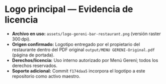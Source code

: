 # Logo principal — Evidencia de licencia

- **Archivo en uso:** `assets/logo-gereni-bar-restaurant.png` (versión raster 300 dpi).
- **Origen confirmado:** Logotipo entregado por el propietario del restaurante dentro del PDF original `output/MENU GERENI-Original.pdf` (página de portada).
- **Derechos/licencia:** Uso interno autorizado por Menú Gerení; todos los derechos reservados.
- **Soporte adicional:** Commit `f174daa5` incorpora el logotipo a este repositorio como activo maestro.
